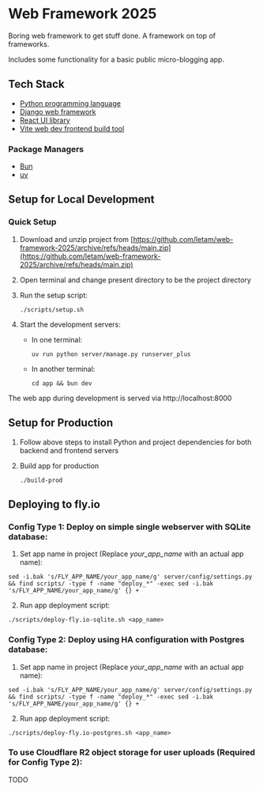 # Web Framework 2025
Boring web framework to get stuff done. A framework on top of frameworks.

Includes some functionality for a basic public micro-blogging app.

## Tech Stack
- [Python programming language](https://www.python.org/)
- [Django web framework](https://www.djangoproject.com/)
- [React UI library](https://react.dev/)
- [Vite web dev frontend build tool](https://vite.dev/)

### Package Managers
- [Bun](https://bun.sh)
- [uv](https://docs.astral.sh/uv/)

## Setup for Local Development

### Quick Setup
1. Download and unzip project from [https://github.com/letam/web-framework-2025/archive/refs/heads/main.zip](https://github.com/letam/web-framework-2025/archive/refs/heads/main.zip)

2. Open terminal and change present directory to be the project directory

3. Run the setup script:
	```
	./scripts/setup.sh
	```

4. Start the development servers:
	- In one terminal:
		```
		uv run python server/manage.py runserver_plus
		```
	- In another terminal:
		```
		cd app && bun dev
		```

The web app during development is served via http://localhost:8000

## Setup for Production

1. Follow above steps to install Python and project dependencies for both backend and frontend servers

2. Build app for production
	```
	./build-prod
	```

## Deploying to fly.io

### Config Type 1: Deploy on simple single webserver with SQLite database:

1. Set app name in project (Replace *your_app_name* with an actual app name):
```
sed -i.bak 's/FLY_APP_NAME/your_app_name/g' server/config/settings.py && find scripts/ -type f -name "deploy_*" -exec sed -i.bak 's/FLY_APP_NAME/your_app_name/g' {} +
```

2. Run app deployment script:
```
./scripts/deploy-fly.io-sqlite.sh <app_name>
```

### Config Type 2: Deploy using HA configuration with Postgres database:

1. Set app name in project (Replace *your_app_name* with an actual app name):
```
sed -i.bak 's/FLY_APP_NAME/your_app_name/g' server/config/settings.py && find scripts/ -type f -name "deploy_*" -exec sed -i.bak 's/FLY_APP_NAME/your_app_name/g' {} +
```

2. Run app deployment script:
```
./scripts/deploy-fly.io-postgres.sh <app_name>
```

### To use Cloudflare R2 object storage for user uploads (Required for Config Type 2):

TODO
